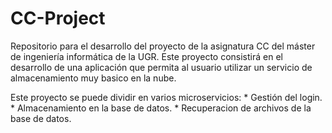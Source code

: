 # CC-Project
Repositorio para el desarrollo del proyecto de la asignatura CC del máster de ingeniería informática de la UGR.
Este proyecto consistirá en el desarrollo de una aplicación que permita al usuario utilizar un servicio de almacenamiento muy basico en la nube. 

Este proyecto se puede dividir en varios microservicios:
	* Gestión del login.
	* Almacenamiento en la base de datos.
	* Recuperacion de archivos de la base de datos.
